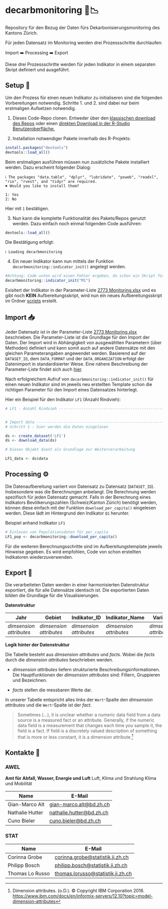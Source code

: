 
<!-- README.md is generated from README.Rmd. Please edit that file -->

# decarbmonitoring 🌳📉

<!-- badges: start -->
<!-- badges: end -->

Repository für den Bezug der Daten fürs Dekarbonisierungsmonitoring des
Kantons Zürich.

Für jeden Datensatz im Monitoring werden drei Prozessschritte
durchlaufen:

Import ➡️ Processing ➡️ Export

Diese drei Prozessschritte werden für jeden Indikator in einem separaten
Skript definiert und ausgeführt.

## Setup 📁

Um den Prozess für einen neuen Indikator zu initialiseren sind die
folgenden Vorbereitungen notwendig. 
Schritte 1. und 2. sind dabei nur beim erstmaligen Aufsetzen notwendig.

1.  Dieses Code-Repo clonen. Entweder über den [klassischen download des
    Repos](https://github.com/statistikZH/decarb_monitoring/archive/refs/heads/main.zip)
    oder einen [direkten Download in der R-Studio
    Benutzeroberfläche.](https://happygitwithr.com/rstudio-git-github.html#clone-the-test-github-repository-to-your-computer-via-rstudio)

2.  Installation notwendiger Pakete innerhalb des R-Projekts:

``` r
install.packages("devtools")
devtools::load_all()
```

Beim erstmaligen ausführen müssen nun zusätzliche Pakete installiert
werden. Dazu erscheint folgender Dialog:

    ℹ The packages "data.table", "dplyr", "lubridate", "pxweb", "readxl", "rio", "rvest", and "tidyr" are required.
    ✖ Would you like to install them?

    1: Yes
    2: No

Hier mit `1` bestätigen.

3.  Nun kann die komplette Funktionalität des Pakets/Repos genutzt
    werden. Dazu einfach noch einmal folgenden Code ausführen:

``` r
devtools::load_all()
```

Die Bestätigung erfolgt:

    ℹ Loading decarbmonitoring

4.  Ein neuer Indikator kann nun mittels der Funktion `decarbmonitoring::indicator_init()` angelegt werden.

``` r
#Achtung: Code unten wird einen Fehler ergeben, da schon ein Skript für den Indikator M1 exisitert.
decarbmonitoring::indicator_init("M1")
```
Exisitert der Indikator in der Parameter-Liste [2773
Monitoring.xlsx](https://github.com/statistikZH/decarb_monitoring/blob/main/2773%20Monitoring.xlsx) und es gibt noch **KEIN** Aufbereitungsskript, wird nun ein neues Aufbereitungsskript im Ordner [scripts](scripts) erstellt.


## Import 📥

Jeder Datensatz ist in der Parameter-Liste [2773
Monitoring.xlsx](https://github.com/statistikZH/decarb_monitoring/blob/main/2773%20Monitoring.xlsx)
beschrieben. Die Parameter-Liste ist die Grundlage für den Import der
Daten. Der Import wird in Abhängigkeit von ausgewählten Parametern (über
Methoden) definiert und kann somit auch auf andere Datensätze mit den
gleichen Parameterangaben angewendet werden. Basierend auf der
`DATASET_ID`, dem `DATA_FORMAT` und der `DATA_ORGANIZATION` erfolgt der
Datenimport in standardisierter Weise. Eine nähere Beschreibung der Parameter-Liste findet sich auch [hier](docu/parameter_list.md).

Nach erfolgreichem Aufruf von `decarbmonitoring::indicator_init()` für einen neuen Indikator sind im jeweils neu erstellten Template schon die richtigen Parameter für den Import 
eines Datensatzes hinterlegt. 

Hier ein Beispiel für den Indikator `LF1` (Anzahl Rindvieh):

``` r
# LF1 - Anzahl Rindvieh ----------------------------------------------------


# Import data -------------------------------------------------------------
# Schritt 1 : hier werden die Daten eingelesen

ds <- create_dataset('LF1')
ds <- download_data(ds)

# Dieses Objekt dient als Grundlage zur Weiterverarbeitung

LF1_data <- ds$data

```


## Processing ⚙️

Die Datenaufbereitung variiert von Datensatz zu Datensatz
(`DATASET_ID`). Insbesondere was die Berechnungen anbelangt. Die
Berechnung werden spezifisch für jeden Datensatz gemacht. Falls in der Berechnung eines Indikators Bevölkerungszahlen (Schweiz/Kanton Zürich) benötigt werden, können diese einfach 
mit der Funktion `download_per_capita()` eingelesen werden. Diese lädt im Hintergrund den Indikator `Q1` herunter.

Beispiel anhand Indikator `LF1`

```r
# Einlesen von Populationsdaten für per_capita
LF1_pop <- decarbmonitoring::download_per_capita()
```

Für die weiteren Berechnungsschritte sind im Aufbereitungstemplate jeweils Hinweise gegeben. Es wird empfohlen, Code von schon erstellten Indikatoren wiederzuverwenden.

## Export 💾

Die verarbeiteten Daten werden in einer harmonisierten Datenstruktur
exportiert, die für alle Datensätze identisch ist. Die exportierten
Daten bilden die Grundlage für die Visualisierungen.

**Datenstruktur**

| Jahr                    | Gebiet                  | Indikator_ID            | Indikator_Name          | Variable                | Datenquelle             | Einheit                 | Wert   |
|-------------------------|-------------------------|-------------------------|-------------------------|-------------------------|-------------------------|-------------------------|--------|
| *dimsension attributes* | *dimsension attributes* | *dimsension attributes* | *dimsension attributes* | *dimsension attributes* | *dimsension attributes* | *dimsension attributes* | *fact* |

**Logik hinter der Datenstruktur**

Die Tabelle besteht aus *dimsension attributes* und *facts*. Wobei die
*facts* durch die *dimension attributes* beschrieben werden.

- *dimsension attributes* liefern strukturierte
  Beschreibungsinformationen. Die Hauptfunktionen der *dimsension
  attributes* sind: Filtern, Gruppieren und Bezeichnen.

- *facts* stellen die messbaren Werte dar.

In unserer Tabelle entspricht alles links der `Wert`-Spalte den
*dimsension attributes* und die `Wert`-Spalte ist der *fact*.

> Sometimes (…), it is unclear whether a numeric data field from a data
> source is a measured fact or an attribute. Generally, if the numeric
> data field is a measurement that changes each time you sample it, the
> field is a fact. If field is a discretely valued description of
> something that is more or less constant, it is a dimension
> attribute.[^1]

## Kontakte 📧

### AWEL

**Amt für Abfall, Wasser, Energie und Luft** Luft, Klima und Strahlung
Klima und Mobilität

| Name            | E-Mail                   |
|-----------------|--------------------------|
| Gian-Marco Alt  | gian-marco.alt@bd.zh.ch  |
| Nathalie Hutter | nathalie.hutter@bd.zh.ch |
| Cuno Bieler     | cuno.bieler@bd.zh.ch     |

### STAT

| Name            | E-Mail                            |
|-----------------|-----------------------------------|
| Corinna Grobe   | corinna.grobe@statistik.ji.zh.ch  |
| Philipp Bosch   | philipp.bosch@statistik.ji.zh.ch  |
| Thomas Lo Russo | thomas.lorusso@statistik.ji.zh.ch |

[^1]: Dimension attributes. (o.D.). © Copyright IBM Corporation 2016.
    <https://www.ibm.com/docs/en/informix-servers/12.10?topic=model-dimension-attributes>
